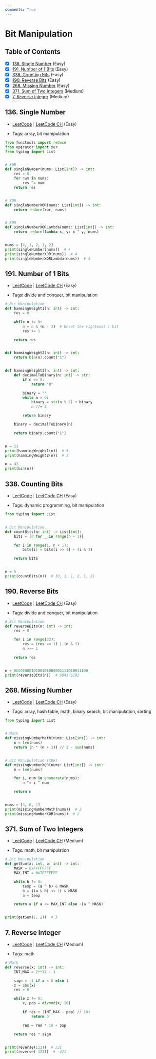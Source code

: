 ```yaml
---
comments: True
---
```


# Bit Manipulation

## Table of Contents

- [x] [136. Single Number](https://leetcode.cn/problems/single-number/) (Easy)
- [x] [191. Number of 1 Bits](https://leetcode.cn/problems/number-of-1-bits/) (Easy)
- [x] [338. Counting Bits](https://leetcode.cn/problems/counting-bits/) (Easy)
- [x] [190. Reverse Bits](https://leetcode.cn/problems/reverse-bits/) (Easy)
- [x] [268. Missing Number](https://leetcode.cn/problems/missing-number/) (Easy)
- [x] [371. Sum of Two Integers](https://leetcode.cn/problems/sum-of-two-integers/) (Medium)
- [x] [7. Reverse Integer](https://leetcode.cn/problems/reverse-integer/) (Medium)

## 136. Single Number

-   [LeetCode](https://leetcode.com/problems/single-number/) | [LeetCode CH](https://leetcode.cn/problems/single-number/) (Easy)

-   Tags: array, bit manipulation
```python title="136. Single Number - Python Solution"
from functools import reduce
from operator import xor
from typing import List


# XOR
def singleNumber(nums: List[int]) -> int:
    res = 0
    for num in nums:
        res ^= num
    return res


# XOR
def singleNumberXOR(nums: List[int]) -> int:
    return reduce(xor, nums)


# XOR
def singleNumberXORLambda(nums: List[int]) -> int:
    return reduce(lambda x, y: x ^ y, nums)


nums = [4, 1, 2, 1, 2]
print(singleNumber(nums))  # 4
print(singleNumberXOR(nums))  # 4
print(singleNumberXORLambda(nums))  # 4

```

## 191. Number of 1 Bits

-   [LeetCode](https://leetcode.com/problems/number-of-1-bits/) | [LeetCode CH](https://leetcode.cn/problems/number-of-1-bits/) (Easy)

-   Tags: divide and conquer, bit manipulation
```python title="191. Number of 1 Bits - Python Solution"
# Bit Manipulation
def hammingWeight1(n: int) -> int:
    res = 0

    while n != 0:
        n = n & (n - 1)  # Unset the rightmost 1-bit
        res += 1

    return res


def hammingWeight2(n: int) -> int:
    return bin(n).count("1")


def hammingWeight3(n: int) -> int:
    def decimalToBinary(n: int) -> str:
        if n == 0:
            return "0"

        binary = ""
        while n > 0:
            binary = str(n % 2) + binary
            n //= 2

        return binary

    binary = decimalToBinary(n)

    return binary.count("1")


n = 11
print(hammingWeight1(n))  # 3
print(hammingWeight2(n))  # 3

n = 47
print(bin(n))

```

## 338. Counting Bits

-   [LeetCode](https://leetcode.com/problems/counting-bits/) | [LeetCode CH](https://leetcode.cn/problems/counting-bits/) (Easy)

-   Tags: dynamic programming, bit manipulation
```python title="338. Counting Bits - Python Solution"
from typing import List


# Bit Manipulation
def countBits(n: int) -> List[int]:
    bits = [0 for _ in range(n + 1)]

    for i in range(1, n + 1):
        bits[i] = bits[i >> 1] + (i & 1)

    return bits


n = 5
print(countBits(n))  # [0, 1, 1, 2, 1, 2]

```

## 190. Reverse Bits

-   [LeetCode](https://leetcode.com/problems/reverse-bits/) | [LeetCode CH](https://leetcode.cn/problems/reverse-bits/) (Easy)

-   Tags: divide and conquer, bit manipulation
```python title="190. Reverse Bits - Python Solution"
# Bit Manipulation
def reverseBits(n: int) -> int:
    res = 0

    for i in range(32):
        res = (res << 1) | (n & 1)
        n >>= 1

    return res


n = 0b00000010100101000001111010011100
print(reverseBits(n))  # 964176192

```

## 268. Missing Number

-   [LeetCode](https://leetcode.com/problems/missing-number/) | [LeetCode CH](https://leetcode.cn/problems/missing-number/) (Easy)

-   Tags: array, hash table, math, binary search, bit manipulation, sorting
```python title="268. Missing Number - Python Solution"
from typing import List


# Math
def missingNumberMath(nums: List[int]) -> int:
    n = len(nums)
    return (n * (n + 1)) // 2 - sum(nums)


# Bit Manipulation (XOR)
def missingNumberXOR(nums: List[int]) -> int:
    n = len(nums)

    for i, num in enumerate(nums):
        n ^= i ^ num

    return n


nums = [3, 0, 1]
print(missingNumberMath(nums))  # 2
print(missingNumberXOR(nums))  # 2

```

## 371. Sum of Two Integers

-   [LeetCode](https://leetcode.com/problems/sum-of-two-integers/) | [LeetCode CH](https://leetcode.cn/problems/sum-of-two-integers/) (Medium)

-   Tags: math, bit manipulation
```python title="371. Sum of Two Integers - Python Solution"
# Bit Manipulation
def getSum(a: int, b: int) -> int:
    MASK = 0xFFFFFFFF
    MAX_INT = 0x7FFFFFFF

    while b != 0:
        temp = (a ^ b) & MASK
        b = ((a & b) << 1) & MASK
        a = temp

    return a if a <= MAX_INT else ~(a ^ MASK)


print(getSum(1, 2))  # 3

```

## 7. Reverse Integer

-   [LeetCode](https://leetcode.com/problems/reverse-integer/) | [LeetCode CH](https://leetcode.cn/problems/reverse-integer/) (Medium)

-   Tags: math
```python title="7. Reverse Integer - Python Solution"
# Math
def reverse(x: int) -> int:
    INT_MAX = 2**31 - 1

    sign = -1 if x < 0 else 1
    x = abs(x)
    res = 0

    while x != 0:
        x, pop = divmod(x, 10)

        if res > (INT_MAX - pop) // 10:
            return 0

        res = res * 10 + pop

    return res * sign


print(reverse(123))  # 321
print(reverse(-123))  # -321

```
